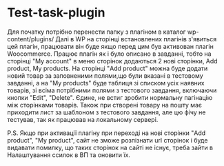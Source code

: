 # Test-task-plugin

Для початку потрібно перенести папку з плагіном в каталог wp-content/plugins/
Далі в WP на сторінці встановлених плагінів з'явиться цей плагін, працювати він буде якщо перед цим був активован плагін Woocommerce.
Працює плагін як і було описано в завданні, тобто на сторінці "My account" в меню сторінок додаються 2 нові сторінки, Add product, My products. На сторінці "Add product" можна буде додати новий товар за заповненими полями,що були вказані в тестовому завданні, а на "My products" буде таблиця зі списком усіх наявних товарів, зі всіма потрібними полями з тестового завдання, включаючи кнопки "Edit", "Delete". Єдине, не встиг зробити нормальну пагінацію між сторінками товарів. Також при створені товару на пошту має приходити лист за шаблоном з тестового завдання, але цю фічу не тестував, так як працював на локальному сервері.


P.S. Якщо при активації плагіну при переході на нові сторінки "Add product", "My product", сайт не зможе розпізнати url сторінок і буде видавати помилку, що таких сторінок на сайті не існує, треба зайти в Налаштування ссилок в ВП та оновити їх.
